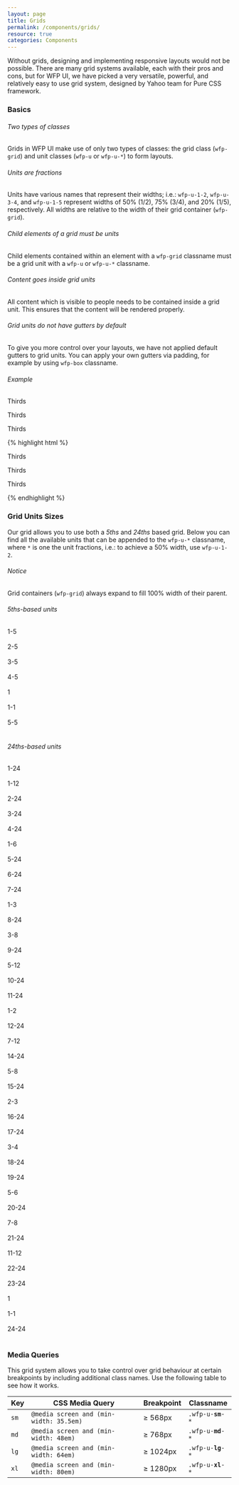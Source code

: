 ```yaml
---
layout: page
title: Grids
permalink: /components/grids/
resource: true
categories: Components
---
```


Without grids, designing and implementing responsive layouts would not be possible. There are many grid systems available, each with their pros and cons, but for WFP UI, we have picked a very versatile, powerful, and relatively easy to use grid system, designed by Yahoo team for Pure CSS framework.

### Basics

###### Two types of classes
Grids in WFP UI make use of only two types of classes: the grid class (`wfp-grid`) and unit classes (`wfp-u` or `wfp-u-*`) to form layouts.

###### Units are fractions
Units have various names that represent their widths; i.e.: `wfp-u-1-2`, `wfp-u-3-4`, and `wfp-u-1-5` represent widths of 50% (1/2), 75% (3/4), and 20% (1/5), respectively. All widths are relative to the width of their grid container (`wfp-grid`).

###### Child elements of a grid must be units
Child elements contained within an element with a `wfp-grid` classname must be a grid unit with a `wfp-u` or `wfp-u-*` classname.

###### Content goes inside grid units
All content which is visible to people needs to be contained inside a grid unit. This ensures that the content will be rendered properly.

###### Grid units do not have gutters by default
To give you more control over your layouts, we have not applied default gutters to grid units. You can apply your own gutters via padding, for example by using `wfp-box` classname.

###### Example
<div class="wfp-grid grid-unit-sample">
  <div class="wfp-u-1-3 wfp-text-center"><p>Thirds</p></div>
  <div class="wfp-u-1-3 wfp-text-center"><p>Thirds</p></div>
  <div class="wfp-u-1-3 wfp-text-center"><p>Thirds</p></div>
</div>

{% highlight html %}
<div class="wfp-grid">
  <div class="wfp-u-1-3"><p>Thirds</p></div>
  <div class="wfp-u-1-3"><p>Thirds</p></div>
  <div class="wfp-u-1-3"><p>Thirds</p></div>
</div>
{% endhighlight %}

### Grid Units Sizes
Our grid allows you to use both a *5ths* and *24ths* based grid. Below you can find all the available units that can be appended to the `wfp-u-*` classname, where `*` is one the unit fractions, i.e.: to achieve a 50% width, use `wfp-u-1-2`.

<div class="notice">
  <h6 class="title">Notice</h6>
  <p>Grid containers (<code>wfp-grid</code>) always expand to fill 100% width of their parent.</p>
</div>

###### 5ths-based units
<div class="wfp-grid">
  <div class="wfp-u-1-5 wfp-u-md-1-12 grid-unit-width">1-5</div>
  <div class="wfp-u-4-5 wfp-u-md-11-12 grid-unit-sample">
    <div class="wfp-grid">
      <div class="wfp-u-1-5">&nbsp;</div>
    </div>
  </div>
  <div class="wfp-u-1-5 wfp-u-md-1-12 grid-unit-width">2-5</div>
  <div class="wfp-u-4-5 wfp-u-md-11-12 grid-unit-sample">
    <div class="wfp-grid">
      <div class="wfp-u-2-5">&nbsp;</div>
    </div>
  </div>
  <div class="wfp-u-1-5 wfp-u-md-1-12 grid-unit-width">3-5</div>
  <div class="wfp-u-4-5 wfp-u-md-11-12 grid-unit-sample">
    <div class="wfp-grid">
      <div class="wfp-u-3-5">&nbsp;</div>
    </div>
  </div>
  <div class="wfp-u-1-5 wfp-u-md-1-12 grid-unit-width">4-5</div>
  <div class="wfp-u-4-5 wfp-u-md-11-12 grid-unit-sample">
    <div class="wfp-grid">
      <div class="wfp-u-4-5">&nbsp;</div>
    </div>
  </div>
  <div class="wfp-u-1-5 wfp-u-md-1-12 grid-unit-width">1</div>
  <div class="wfp-u-4-5 wfp-u-md-11-12 grid-unit-sample">
    <div class="wfp-grid">
      <div class="wfp-u-1">&nbsp;</div>
    </div>
  </div>
  <div class="wfp-u-1-5 wfp-u-md-1-12 grid-unit-width">1-1</div>
  <div class="wfp-u-4-5 wfp-u-md-11-12 grid-unit-sample">
    <div class="wfp-grid">
      <div class="wfp-u-1-1">&nbsp;</div>
    </div>
  </div>
  <div class="wfp-u-1-5 wfp-u-md-1-12 grid-unit-width">5-5</div>
  <div class="wfp-u-4-5 wfp-u-md-11-12 grid-unit-sample">
    <div class="wfp-grid">
      <div class="wfp-u-5-5">&nbsp;</div>
    </div>
  </div>
</div>

###### 24ths-based units
<div class="wfp-grid">
  <div class="wfp-u-1-5 wfp-u-md-1-12 grid-unit-width">1-24</div>
  <div class="wfp-u-4-5 wfp-u-md-11-12 grid-unit-sample">
    <div class="wfp-grid">
      <div class="wfp-u-1-24">&nbsp;</div>
    </div>
  </div>
  <div class="wfp-u-1-5 wfp-u-md-1-12 grid-unit-width">1-12</div>
  <div class="wfp-u-4-5 wfp-u-md-11-12 grid-unit-sample">
    <div class="wfp-grid">
      <div class="wfp-u-1-12">&nbsp;</div>
    </div>
  </div>
  <div class="wfp-u-1-5 wfp-u-md-1-12 grid-unit-width">2-24</div>
  <div class="wfp-u-4-5 wfp-u-md-11-12 grid-unit-sample">
    <div class="wfp-grid">
      <div class="wfp-u-2-24">&nbsp;</div>
    </div>
  </div>
  <div class="wfp-u-1-5 wfp-u-md-1-12 grid-unit-width">3-24</div>
  <div class="wfp-u-4-5 wfp-u-md-11-12 grid-unit-sample">
    <div class="wfp-grid">
      <div class="wfp-u-3-24">&nbsp;</div>
    </div>
  </div>
  <div class="wfp-u-1-5 wfp-u-md-1-12 grid-unit-width">4-24</div>
  <div class="wfp-u-4-5 wfp-u-md-11-12 grid-unit-sample">
    <div class="wfp-grid">
      <div class="wfp-u-4-24">&nbsp;</div>
    </div>
  </div>
  <div class="wfp-u-1-5 wfp-u-md-1-12 grid-unit-width">1-6</div>
  <div class="wfp-u-4-5 wfp-u-md-11-12 grid-unit-sample">
    <div class="wfp-grid">
      <div class="wfp-u-1-6">&nbsp;</div>
    </div>
  </div>
  <div class="wfp-u-1-5 wfp-u-md-1-12 grid-unit-width">5-24</div>
  <div class="wfp-u-4-5 wfp-u-md-11-12 grid-unit-sample">
    <div class="wfp-grid">
      <div class="wfp-u-5-24">&nbsp;</div>
    </div>
  </div>
  <div class="wfp-u-1-5 wfp-u-md-1-12 grid-unit-width">6-24</div>
  <div class="wfp-u-4-5 wfp-u-md-11-12 grid-unit-sample">
    <div class="wfp-grid">
      <div class="wfp-u-6-24">&nbsp;</div>
    </div>
  </div>
  <div class="wfp-u-1-5 wfp-u-md-1-12 grid-unit-width">7-24</div>
  <div class="wfp-u-4-5 wfp-u-md-11-12 grid-unit-sample">
    <div class="wfp-grid">
      <div class="wfp-u-7-24">&nbsp;</div>
    </div>
  </div>
  <div class="wfp-u-1-5 wfp-u-md-1-12 grid-unit-width">1-3</div>
  <div class="wfp-u-4-5 wfp-u-md-11-12 grid-unit-sample">
    <div class="wfp-grid">
      <div class="wfp-u-1-3">&nbsp;</div>
    </div>
  </div>
  <div class="wfp-u-1-5 wfp-u-md-1-12 grid-unit-width">8-24</div>
  <div class="wfp-u-4-5 wfp-u-md-11-12 grid-unit-sample">
    <div class="wfp-grid">
      <div class="wfp-u-8-24">&nbsp;</div>
    </div>
  </div>
  <div class="wfp-u-1-5 wfp-u-md-1-12 grid-unit-width">3-8</div>
  <div class="wfp-u-4-5 wfp-u-md-11-12 grid-unit-sample">
    <div class="wfp-grid">
      <div class="wfp-u-3-8">&nbsp;</div>
    </div>
  </div>
  <div class="wfp-u-1-5 wfp-u-md-1-12 grid-unit-width">9-24</div>
  <div class="wfp-u-4-5 wfp-u-md-11-12 grid-unit-sample">
    <div class="wfp-grid">
      <div class="wfp-u-9-24">&nbsp;</div>
    </div>
  </div>
  <div class="wfp-u-1-5 wfp-u-md-1-12 grid-unit-width">5-12</div>
  <div class="wfp-u-4-5 wfp-u-md-11-12 grid-unit-sample">
    <div class="wfp-grid">
      <div class="wfp-u-5-12">&nbsp;</div>
    </div>
  </div>
  <div class="wfp-u-1-5 wfp-u-md-1-12 grid-unit-width">10-24</div>
  <div class="wfp-u-4-5 wfp-u-md-11-12 grid-unit-sample">
    <div class="wfp-grid">
      <div class="wfp-u-10-24">&nbsp;</div>
    </div>
  </div>
  <div class="wfp-u-1-5 wfp-u-md-1-12 grid-unit-width">11-24</div>
  <div class="wfp-u-4-5 wfp-u-md-11-12 grid-unit-sample">
    <div class="wfp-grid">
      <div class="wfp-u-11-24">&nbsp;</div>
    </div>
  </div>
  <div class="wfp-u-1-5 wfp-u-md-1-12 grid-unit-width">1-2</div>
  <div class="wfp-u-4-5 wfp-u-md-11-12 grid-unit-sample">
    <div class="wfp-grid">
      <div class="wfp-u-1-2">&nbsp;</div>
    </div>
  </div>
  <div class="wfp-u-1-5 wfp-u-md-1-12 grid-unit-width">12-24</div>
  <div class="wfp-u-4-5 wfp-u-md-11-12 grid-unit-sample">
    <div class="wfp-grid">
      <div class="wfp-u-12-24">&nbsp;</div>
    </div>
  </div>
  <div class="wfp-u-1-5 wfp-u-md-1-12 grid-unit-width">7-12</div>
  <div class="wfp-u-4-5 wfp-u-md-11-12 grid-unit-sample">
    <div class="wfp-grid">
      <div class="wfp-u-7-12">&nbsp;</div>
    </div>
  </div>
  <div class="wfp-u-1-5 wfp-u-md-1-12 grid-unit-width">14-24</div>
  <div class="wfp-u-4-5 wfp-u-md-11-12 grid-unit-sample">
    <div class="wfp-grid">
      <div class="wfp-u-14-24">&nbsp;</div>
    </div>
  </div>
  <div class="wfp-u-1-5 wfp-u-md-1-12 grid-unit-width">5-8</div>
  <div class="wfp-u-4-5 wfp-u-md-11-12 grid-unit-sample">
    <div class="wfp-grid">
      <div class="wfp-u-5-8">&nbsp;</div>
    </div>
  </div>
  <div class="wfp-u-1-5 wfp-u-md-1-12 grid-unit-width">15-24</div>
  <div class="wfp-u-4-5 wfp-u-md-11-12 grid-unit-sample">
    <div class="wfp-grid">
      <div class="wfp-u-15-24">&nbsp;</div>
    </div>
  </div>
  <div class="wfp-u-1-5 wfp-u-md-1-12 grid-unit-width">2-3</div>
  <div class="wfp-u-4-5 wfp-u-md-11-12 grid-unit-sample">
    <div class="wfp-grid">
      <div class="wfp-u-2-3">&nbsp;</div>
    </div>
  </div>
  <div class="wfp-u-1-5 wfp-u-md-1-12 grid-unit-width">16-24</div>
  <div class="wfp-u-4-5 wfp-u-md-11-12 grid-unit-sample">
    <div class="wfp-grid">
      <div class="wfp-u-16-24">&nbsp;</div>
    </div>
  </div>
  <div class="wfp-u-1-5 wfp-u-md-1-12 grid-unit-width">17-24</div>
  <div class="wfp-u-4-5 wfp-u-md-11-12 grid-unit-sample">
    <div class="wfp-grid">
      <div class="wfp-u-17-24">&nbsp;</div>
    </div>
  </div>
  <div class="wfp-u-1-5 wfp-u-md-1-12 grid-unit-width">3-4</div>
  <div class="wfp-u-4-5 wfp-u-md-11-12 grid-unit-sample">
    <div class="wfp-grid">
      <div class="wfp-u-3-4">&nbsp;</div>
    </div>
  </div>
  <div class="wfp-u-1-5 wfp-u-md-1-12 grid-unit-width">18-24</div>
  <div class="wfp-u-4-5 wfp-u-md-11-12 grid-unit-sample">
    <div class="wfp-grid">
      <div class="wfp-u-18-24">&nbsp;</div>
    </div>
  </div>
  <div class="wfp-u-1-5 wfp-u-md-1-12 grid-unit-width">19-24</div>
  <div class="wfp-u-4-5 wfp-u-md-11-12 grid-unit-sample">
    <div class="wfp-grid">
      <div class="wfp-u-19-24">&nbsp;</div>
    </div>
  </div>
  <div class="wfp-u-1-5 wfp-u-md-1-12 grid-unit-width">5-6</div>
  <div class="wfp-u-4-5 wfp-u-md-11-12 grid-unit-sample">
    <div class="wfp-grid">
      <div class="wfp-u-5-6">&nbsp;</div>
    </div>
  </div>
  <div class="wfp-u-1-5 wfp-u-md-1-12 grid-unit-width">20-24</div>
  <div class="wfp-u-4-5 wfp-u-md-11-12 grid-unit-sample">
    <div class="wfp-grid">
      <div class="wfp-u-20-24">&nbsp;</div>
    </div>
  </div>
  <div class="wfp-u-1-5 wfp-u-md-1-12 grid-unit-width">7-8</div>
  <div class="wfp-u-4-5 wfp-u-md-11-12 grid-unit-sample">
    <div class="wfp-grid">
      <div class="wfp-u-7-8">&nbsp;</div>
    </div>
  </div>
  <div class="wfp-u-1-5 wfp-u-md-1-12 grid-unit-width">21-24</div>
  <div class="wfp-u-4-5 wfp-u-md-11-12 grid-unit-sample">
    <div class="wfp-grid">
      <div class="wfp-u-21-24">&nbsp;</div>
    </div>
  </div>
  <div class="wfp-u-1-5 wfp-u-md-1-12 grid-unit-width">11-12</div>
  <div class="wfp-u-4-5 wfp-u-md-11-12 grid-unit-sample">
    <div class="wfp-grid">
      <div class="wfp-u-11-12">&nbsp;</div>
    </div>
  </div>
  <div class="wfp-u-1-5 wfp-u-md-1-12 grid-unit-width">22-24</div>
  <div class="wfp-u-4-5 wfp-u-md-11-12 grid-unit-sample">
    <div class="wfp-grid">
      <div class="wfp-u-22-24">&nbsp;</div>
    </div>
  </div>
  <div class="wfp-u-1-5 wfp-u-md-1-12 grid-unit-width">23-24</div>
  <div class="wfp-u-4-5 wfp-u-md-11-12 grid-unit-sample">
    <div class="wfp-grid">
      <div class="wfp-u-23-24">&nbsp;</div>
    </div>
  </div>
  <div class="wfp-u-1-5 wfp-u-md-1-12 grid-unit-width">1</div>
  <div class="wfp-u-4-5 wfp-u-md-11-12 grid-unit-sample">
    <div class="wfp-grid">
      <div class="wfp-u-1">&nbsp;</div>
    </div>
  </div>
  <div class="wfp-u-1-5 wfp-u-md-1-12 grid-unit-width">1-1</div>
  <div class="wfp-u-4-5 wfp-u-md-11-12 grid-unit-sample">
    <div class="wfp-grid">
      <div class="wfp-u-1-1">&nbsp;</div>
    </div>
  </div>
  <div class="wfp-u-1-5 wfp-u-md-1-12 grid-unit-width">24-24</div>
  <div class="wfp-u-4-5 wfp-u-md-11-12 grid-unit-sample">
    <div class="wfp-grid">
      <div class="wfp-u-24-24">&nbsp;</div>
    </div>
  </div>
</div>

### Media Queries
This grid system allows you to take control over grid behaviour at certain breakpoints by including additional class names. Use the following table to see how it works.


<div class="wfp-overflow-wrapper">
  <table class="wfp-table">
    <thead>
      <th>Key</th>
      <th>CSS Media Query</th>
      <th>Breakpoint</th>
      <th>Classname</th>
    </thead>
    <tbody>
      <tr>
        <td><code>sm</code></td>
        <td><code>@media screen and (min-width: 35.5em)</code></td>
        <td>≥ 568px</td>
        <td><code>.wfp-u-<b>sm</b>-*</code></td>
      </tr>
      <tr>
        <td><code>md</code></td>
        <td><code>@media screen and (min-width: 48em)</code></td>
        <td>≥ 768px</td>
        <td><code>.wfp-u-<b>md</b>-*</code></td>
      </tr>
      <tr>
        <td><code>lg</code></td>
        <td><code>@media screen and (min-width: 64em)</code></td>
        <td>≥ 1024px</td>
        <td><code>.wfp-u-<b>lg</b>-*</code></td>
      </tr>
      <tr>
        <td><code>xl</code></td>
        <td><code>@media screen and (min-width: 80em)</code></td>
        <td>≥ 1280px</td>
        <td><code>.wfp-u-<b>xl</b>-*</code></td>
      </tr>
    </tbody>
  </table>
</div>
